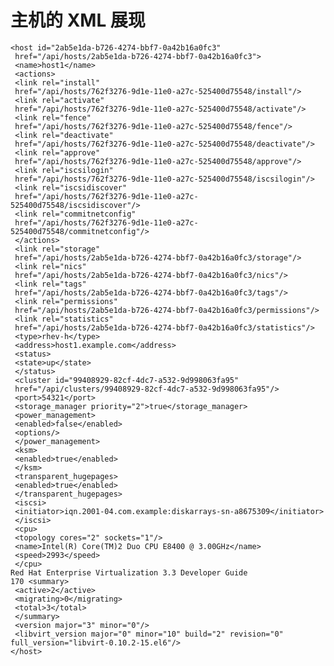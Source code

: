 # 主机的 XML 展现

              
    <host id="2ab5e1da-b726-4274-bbf7-0a42b16a0fc3"
     href="/api/hosts/2ab5e1da-b726-4274-bbf7-0a42b16a0fc3">
     <name>host1</name>
     <actions>
     <link rel="install"
     href="/api/hosts/762f3276-9d1e-11e0-a27c-525400d75548/install"/>
     <link rel="activate"
     href="/api/hosts/762f3276-9d1e-11e0-a27c-525400d75548/activate"/>
     <link rel="fence"
     href="/api/hosts/762f3276-9d1e-11e0-a27c-525400d75548/fence"/>
     <link rel="deactivate"
     href="/api/hosts/762f3276-9d1e-11e0-a27c-525400d75548/deactivate"/>
     <link rel="approve"
     href="/api/hosts/762f3276-9d1e-11e0-a27c-525400d75548/approve"/>
     <link rel="iscsilogin"
     href="/api/hosts/762f3276-9d1e-11e0-a27c-525400d75548/iscsilogin"/>
     <link rel="iscsidiscover"
     href="/api/hosts/762f3276-9d1e-11e0-a27c-
    525400d75548/iscsidiscover"/>
     <link rel="commitnetconfig"
     href="/api/hosts/762f3276-9d1e-11e0-a27c-
    525400d75548/commitnetconfig"/>
     </actions>
     <link rel="storage"
     href="/api/hosts/2ab5e1da-b726-4274-bbf7-0a42b16a0fc3/storage"/>
     <link rel="nics"
     href="/api/hosts/2ab5e1da-b726-4274-bbf7-0a42b16a0fc3/nics"/>
     <link rel="tags"
     href="/api/hosts/2ab5e1da-b726-4274-bbf7-0a42b16a0fc3/tags"/>
     <link rel="permissions"
     href="/api/hosts/2ab5e1da-b726-4274-bbf7-0a42b16a0fc3/permissions"/>
     <link rel="statistics"
     href="/api/hosts/2ab5e1da-b726-4274-bbf7-0a42b16a0fc3/statistics"/>
     <type>rhev-h</type>
     <address>host1.example.com</address>
     <status>
     <state>up</state>
     </status>
     <cluster id="99408929-82cf-4dc7-a532-9d998063fa95"
     href="/api/clusters/99408929-82cf-4dc7-a532-9d998063fa95"/>
     <port>54321</port>
     <storage_manager priority="2">true</storage_manager>
     <power_management>
     <enabled>false</enabled>
     <options/>
     </power_management>
     <ksm>
     <enabled>true</enabled>
     </ksm>
     <transparent_hugepages>
     <enabled>true</enabled>
     </transparent_hugepages>
     <iscsi>
     <initiator>iqn.2001-04.com.example:diskarrays-sn-a8675309</initiator>
     </iscsi>
     <cpu>
     <topology cores="2" sockets="1"/>
     <name>Intel(R) Core(TM)2 Duo CPU E8400 @ 3.00GHz</name>
     <speed>2993</speed>
     </cpu>
    Red Hat Enterprise Virtualization 3.3 Developer Guide
    170 <summary>
     <active>2</active>
     <migrating>0</migrating>
     <total>3</total>
     </summary>
     <version major="3" minor="0"/>
     <libvirt_version major="0" minor="10" build="2" revision="0" 
    full_version="libvirt-0.10.2-15.el6"/>
    </host>

            

